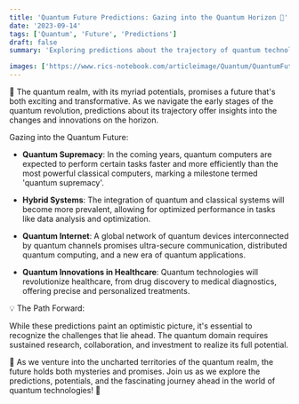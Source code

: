 ```yaml
---
title: 'Quantum Future Predictions: Gazing into the Quantum Horizon 🔮'
date: '2023-09-14'
tags: ['Quantum', 'Future', 'Predictions']
draft: false
summary: 'Exploring predictions about the trajectory of quantum technologies and envisioning the transformative quantum future!'

images: ['https://www.rics-notebook.com/articleimage/Quantum/QuantumFuturePredictions.png']
---
```


🔮 The quantum realm, with its myriad potentials, promises a future that's both exciting and transformative. As we navigate the early stages of the quantum revolution, predictions about its trajectory offer insights into the changes and innovations on the horizon.

Gazing into the Quantum Future:

- **Quantum Supremacy**: In the coming years, quantum computers are expected to perform certain tasks faster and more efficiently than the most powerful classical computers, marking a milestone termed 'quantum supremacy'.

- **Hybrid Systems**: The integration of quantum and classical systems will become more prevalent, allowing for optimized performance in tasks like data analysis and optimization.

- **Quantum Internet**: A global network of quantum devices interconnected by quantum channels promises ultra-secure communication, distributed quantum computing, and a new era of quantum applications.

- **Quantum Innovations in Healthcare**: Quantum technologies will revolutionize healthcare, from drug discovery to medical diagnostics, offering precise and personalized treatments.

💡 The Path Forward:

While these predictions paint an optimistic picture, it's essential to recognize the challenges that lie ahead. The quantum domain requires sustained research, collaboration, and investment to realize its full potential.

🚀 As we venture into the uncharted territories of the quantum realm, the future holds both mysteries and promises. Join us as we explore the predictions, potentials, and the fascinating journey ahead in the world of quantum technologies! 🔮
